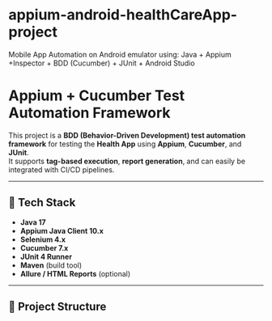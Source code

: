 # appium-android-healthCareApp-project
Mobile App Automation on Android emulator using: Java + Appium +Inspector + BDD (Cucumber) + JUnit + Android Studio

# Appium + Cucumber Test Automation Framework

This project is a **BDD (Behavior-Driven Development) test automation framework** for testing the **Health App** using **Appium**, **Cucumber**, and **JUnit**.  
It supports **tag-based execution**, **report generation**, and can easily be integrated with CI/CD pipelines.

---

## 🚀 Tech Stack

- **Java 17**
- **Appium Java Client 10.x**
- **Selenium 4.x**
- **Cucumber 7.x**
- **JUnit 4 Runner**
- **Maven** (build tool)
- **Allure / HTML Reports** (optional)

---

## 📁 Project Structure

